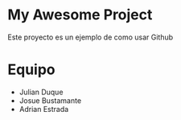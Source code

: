My Awesome Project
==================

Este proyecto es un ejemplo de como usar Github

Equipo
=================

* Julian Duque
* Josue Bustamante
* Adrian Estrada